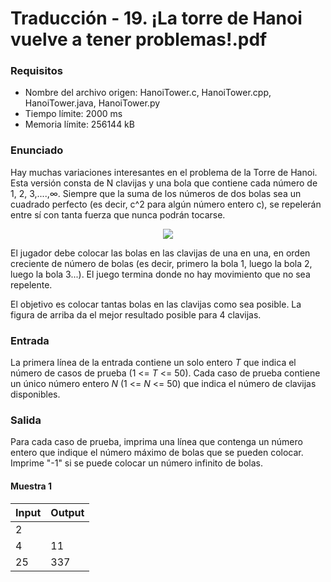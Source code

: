 # Traducción - 19. ¡La torre de Hanoi vuelve a tener problemas!.pdf

### Requisitos
- Nombre del archivo origen: HanoiTower.c, HanoiTower.cpp, HanoiTower.java, HanoiTower.py
- Tiempo límite: 2000 ms
- Memoria límite: 256144 kB

### Enunciado
Hay muchas variaciones interesantes en el problema de la Torre de Hanoi. Esta versión consta de N clavijas y una bola que contiene cada número de 1, 2, 3,....,∞. Siempre que la suma de los números de dos bolas sea un cuadrado perfecto (es decir, c^2 para algún número entero c), se repelerán entre sí con tanta fuerza que nunca podrán tocarse.

<div align="center"><img src="https://github.com/josuerom/maraton-programacionUMD/blob/main/img/19_Hanoi_Tower.png"></div>

El jugador debe colocar las bolas en las clavijas de una en una, en orden creciente de número de bolas (es decir, primero la bola 1, luego la bola 2, luego la bola 3...). El juego termina donde no hay movimiento que no sea repelente.

El objetivo es colocar tantas bolas en las clavijas como sea posible. La figura de arriba da el mejor resultado posible para 4 clavijas.

### Entrada
La primera línea de la entrada contiene un solo entero *T* que indica el número de casos de prueba (1 <= *T* <= 50). Cada caso de prueba contiene un único número entero *N* (1 <= *N* <= 50) que indica el número de clavijas disponibles.

### Salida
Para cada caso de prueba, imprima una línea que contenga un número entero que indique el número máximo de bolas que se pueden colocar. Imprime "-1" si se puede colocar un número infinito de bolas.

#### Muestra 1
| Input | Output |
| ----- | ------ |
| 2     |        |
| 4     | 11     |
| 25    | 337    |
